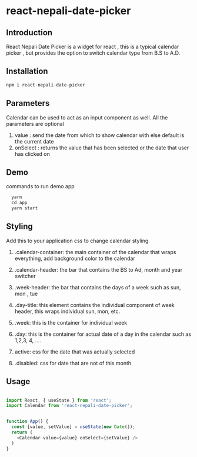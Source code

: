 # react-nepali-date-picker

## Introduction

React Nepali Date Picker is a widget for react , this is a typical calendar picker , but provides the option to switch calendar type from B.S to A.D.




## Installation

```javascript
npm i react-nepali-date-picker
```

## Parameters

Calendar can be used to act as an input component as well. All the parameters are optional
1) value : send the date from which to show calendar with else default is the current date
2) onSelect : returns the value that has been selected or the date that user has clicked on


## Demo

commands to run demo app

```javascript
  yarn
  cd app
  yarn start
```

## Styling

Add this to your application css to change calendar styling

1. .calendar-container: the main container of the calendar that wraps everything, add background color to the calendar

2. .calendar-header: the bar that contains the BS to Ad, month and year switcher

3. .week-header: the bar that contains the days of a week such as sun, mon , tue

4. .day-title: this element contains the individual component of week header, this wraps individual
sun, mon, etc.

5. .week: this is the container for individual week

6. .day: this is the container for actual date of a day in the calendar such as 1,2,3, 4, ....

7. active: css for the date that was actually selected

8. .disabled: css for date that are not of this month

## Usage

```javascript

import React, { useState } from 'react';
import Calendar from 'react-nepali-date-picker';


function App() {
  const [value, setValue] = useState(new Date());
  return (
    <Calendar value={value} onSelect={setValue} />
  )
}

```


